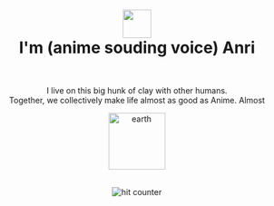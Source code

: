 <h1 align="center">
  <img src="https://media.tenor.com/images/f580b40a349dcb2d7cb93573e2329061/tenor.gif" width="50px"/><br/>
  I'm (anime souding voice) Anri
</h1>

<br>
<p align="center">
  I live on this big hunk of clay with other humans.<br />
  Together, we collectively make life almost as good as Anime. Almost
</p>
<p align="center"><img align="center" src="earth.gif" alt="earth" width="100px"></p>
<br>


<div align="center">
  <img src="https://profile-counter.glitch.me/main/count.svg" alt="hit counter" align="center">
</div>
<br />
